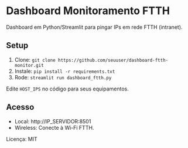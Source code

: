 # Dashboard Monitoramento FTTH

Dashboard em Python/Streamlit para pingar IPs em rede FTTH (intranet).

## Setup
1. Clone: `git clone https://github.com/seuuser/dashboard-ftth-monitor.git`
2. Instale: `pip install -r requirements.txt`
3. Rode: `streamlit run dashboard_ftth.py`

Edite `HOST_IPS` no código para seus equipamentos.

## Acesso
- Local: http://IP_SERVIDOR:8501
- Wireless: Conecte à Wi-Fi FTTH.

Licença: MIT
